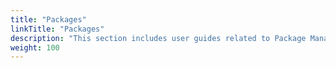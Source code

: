 ```yaml
---
title: "Packages"
linkTitle: "Packages"
description: "This section includes user guides related to Package Management in {{% ctx %}} Gateway."
weight: 100
---
```

